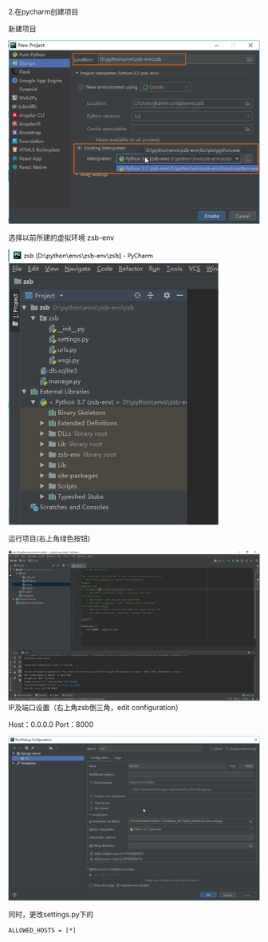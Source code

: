 2.在pycharm创建项目

新建项目

![](/assets/pycharm.png)

选择以前所建的虚拟环境 zsb-env

![](/assets/pycharm-zsb-tree.png)

运行项目\(右上角绿色按钮\)

![](/assets/pycharm-zsb-run.png)IP及端口设置（右上角zsb倒三角，edit configuration）

Host：0.0.0.0  Port：8000

![](/assets/pycharm_configuration.png)

同时，更改settings.py下的

```
ALLOWED_HOSTS = [*]
```




